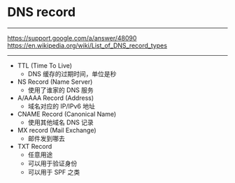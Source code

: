 # DNS record

---

https://support.google.com/a/answer/48090
https://en.wikipedia.org/wiki/List_of_DNS_record_types

---

+ TTL (Time To Live)
	- DNS 缓存的过期时间，单位是秒
+ NS Record (Name Server)
	- 使用了谁家的 DNS 服务
+ A/AAAA Record (Address)
	- 域名对应的 IP/IPv6 地址
+ CNAME Record (Canonical Name)
	- 使用其他域名 DNS 记录
+ MX record (Mail Exchange)
	- 邮件发到哪去
+ TXT Record
	- 任意用途
	- 可以用于验证身份
	- 可以用于 SPF 之类
